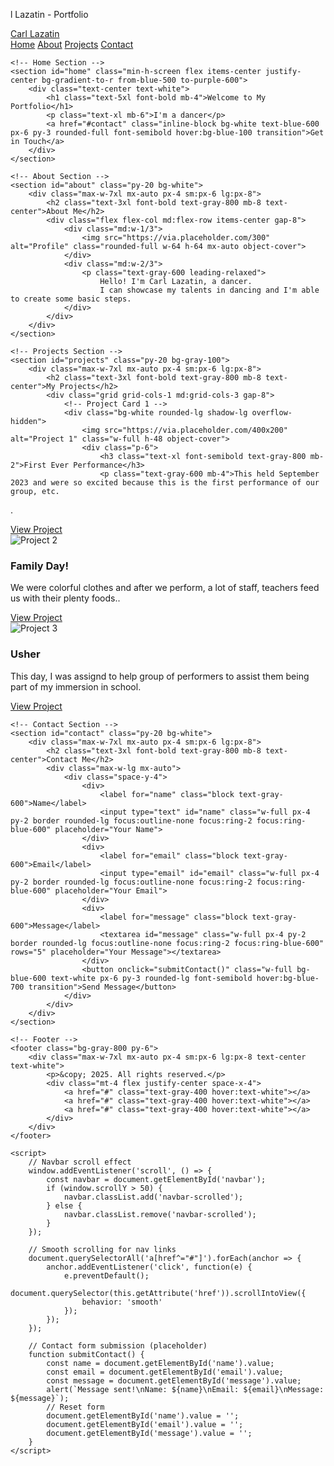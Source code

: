 l Lazatin - Portfolio</title>
    <script src="https://cdn.tailwindcss.com"></script>
    <style>
        body {
            font-family: 'Inter', sans-serif;
        }
        .navbar-scrolled {
            background-color: rgba(255, 255, 255, 0.95);
            box-shadow: 0 2px 4px rgba(0, 0, 0, 0.1);
        }
    </style>
</head>
<body class="bg-gray-100">
    <!-- Navbar -->
    <nav id="navbar" class="fixed top-0 w-full bg-white z-50 transition-all duration-300">
        <div class="max-w-7xl mx-auto px-4 sm:px-6 lg:px-8">
            <div class="flex justify-between h-16">
                <div class="flex items-center">
                    <a href="#home" class="text-2xl font-bold text-gray-800">Carl Lazatin</a>
                </div>
                <div class="flex items-center space-x-4">
                    <a href="#home" class="text-gray-600 hover:text-blue-600 px-3 py-2">Home</a>
                    <a href="#about" class="text-gray-600 hover:text-blue-600 px-3 py-2">About</a>
                    <a href="#projects" class="text-gray-600 hover:text-blue-600 px-3 py-2">Projects</a>
                    <a href="#contact" class="text-gray-600 hover:text-blue-600 px-3 py-2">Contact</a>
                </div>
            </div>
        </div>
    </nav>

    <!-- Home Section -->
    <section id="home" class="min-h-screen flex items-center justify-center bg-gradient-to-r from-blue-500 to-purple-600">
        <div class="text-center text-white">
            <h1 class="text-5xl font-bold mb-4">Welcome to My Portfolio</h1>
            <p class="text-xl mb-6">I'm a dancer</p>
            <a href="#contact" class="inline-block bg-white text-blue-600 px-6 py-3 rounded-full font-semibold hover:bg-blue-100 transition">Get in Touch</a>
        </div>
    </section>

    <!-- About Section -->
    <section id="about" class="py-20 bg-white">
        <div class="max-w-7xl mx-auto px-4 sm:px-6 lg:px-8">
            <h2 class="text-3xl font-bold text-gray-800 mb-8 text-center">About Me</h2>
            <div class="flex flex-col md:flex-row items-center gap-8">
                <div class="md:w-1/3">
                    <img src="https://via.placeholder.com/300" alt="Profile" class="rounded-full w-64 h-64 mx-auto object-cover">
                </div>
                <div class="md:w-2/3">
                    <p class="text-gray-600 leading-relaxed">
                        Hello! I'm Carl Lazatin, a dancer. 
                        I can showcase my talents in dancing and I'm able to create some basic steps.
                </div>
            </div>
        </div>
    </section>

    <!-- Projects Section -->
    <section id="projects" class="py-20 bg-gray-100">
        <div class="max-w-7xl mx-auto px-4 sm:px-6 lg:px-8">
            <h2 class="text-3xl font-bold text-gray-800 mb-8 text-center">My Projects</h2>
            <div class="grid grid-cols-1 md:grid-cols-3 gap-8">
                <!-- Project Card 1 -->
                <div class="bg-white rounded-lg shadow-lg overflow-hidden">
                    <img src="https://via.placeholder.com/400x200" alt="Project 1" class="w-full h-48 object-cover">
                    <div class="p-6">
                        <h3 class="text-xl font-semibold text-gray-800 mb-2">First Ever Performance</h3>
                        <p class="text-gray-600 mb-4">This held September 2023 and were so excited because this is the first performance of our group, etc.
.</p>
                        <a href="#" class="text-blue-600 hover:underline">View Project</a>
                    </div>
                </div>
                <!-- Project Card 2 -->
                <div class="bg-white rounded-lg shadow-lg overflow-hidden">
                    <img src="https://via.placeholder.com/400x200" alt="Project 2" class="w-full h-48 object-cover">
                    <div class="p-6">
                        <h3 class="text-xl font-semibold text-gray-800 mb-2">Family Day!</h3>
                        <p class="text-gray-600 mb-4">We were colorful clothes and after we perform, a lot of staff, teachers feed us with their plenty foods..</p>
                        <a href="#" class="text-blue-600 hover:underline">View Project</a>
                    </div>
                </div>
                <!-- Project Card 3 -->
                <div class="bg-white rounded-lg shadow-lg overflow-hidden">
                    <img src="https://via.placeholder.com/400x200" alt="Project 3" class="w-full h-48 object-cover">
                    <div class="p-6">
                        <h3 class="text-xl font-semibold text-gray-800 mb-2">Usher</h3>
                        <p class="text-gray-600 mb-4">This day, I was assignd to help group of performers to assist them being part of my immersion in school.</p>
                        <a href="#" class="text-blue-600 hover:underline">View Project</a>
                    </div>
                </div>
            </div>
        </div>
    </section>

    <!-- Contact Section -->
    <section id="contact" class="py-20 bg-white">
        <div class="max-w-7xl mx-auto px-4 sm:px-6 lg:px-8">
            <h2 class="text-3xl font-bold text-gray-800 mb-8 text-center">Contact Me</h2>
            <div class="max-w-lg mx-auto">
                <div class="space-y-4">
                    <div>
                        <label for="name" class="block text-gray-600">Name</label>
                        <input type="text" id="name" class="w-full px-4 py-2 border rounded-lg focus:outline-none focus:ring-2 focus:ring-blue-600" placeholder="Your Name">
                    </div>
                    <div>
                        <label for="email" class="block text-gray-600">Email</label>
                        <input type="email" id="email" class="w-full px-4 py-2 border rounded-lg focus:outline-none focus:ring-2 focus:ring-blue-600" placeholder="Your Email">
                    </div>
                    <div>
                        <label for="message" class="block text-gray-600">Message</label>
                        <textarea id="message" class="w-full px-4 py-2 border rounded-lg focus:outline-none focus:ring-2 focus:ring-blue-600" rows="5" placeholder="Your Message"></textarea>
                    </div>
                    <button onclick="submitContact()" class="w-full bg-blue-600 text-white px-6 py-3 rounded-lg font-semibold hover:bg-blue-700 transition">Send Message</button>
                </div>
            </div>
        </div>
    </section>

    <!-- Footer -->
    <footer class="bg-gray-800 py-6">
        <div class="max-w-7xl mx-auto px-4 sm:px-6 lg:px-8 text-center text-white">
            <p>&copy; 2025. All rights reserved.</p>
            <div class="mt-4 flex justify-center space-x-4">
                <a href="#" class="text-gray-400 hover:text-white"></a>
                <a href="#" class="text-gray-400 hover:text-white"></a>
                <a href="#" class="text-gray-400 hover:text-white"></a>
            </div>
        </div>
    </footer>

    <script>
        // Navbar scroll effect
        window.addEventListener('scroll', () => {
            const navbar = document.getElementById('navbar');
            if (window.scrollY > 50) {
                navbar.classList.add('navbar-scrolled');
            } else {
                navbar.classList.remove('navbar-scrolled');
            }
        });

        // Smooth scrolling for nav links
        document.querySelectorAll('a[href^="#"]').forEach(anchor => {
            anchor.addEventListener('click', function(e) {
                e.preventDefault();
                document.querySelector(this.getAttribute('href')).scrollIntoView({
                    behavior: 'smooth'
                });
            });
        });

        // Contact form submission (placeholder)
        function submitContact() {
            const name = document.getElementById('name').value;
            const email = document.getElementById('email').value;
            const message = document.getElementById('message').value;
            alert(`Message sent!\nName: ${name}\nEmail: ${email}\nMessage: ${message}`);
            // Reset form
            document.getElementById('name').value = '';
            document.getElementById('email').value = '';
            document.getElementById('message').value = '';
        }
    </script>
</body>
</html>
